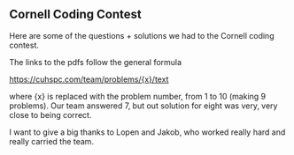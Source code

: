 ## Cornell Coding Contest

Here are some of the questions + solutions we had to the Cornell coding contest.

The links to the pdfs follow the general formula

https://cuhspc.com/team/problems/{x}/text

where {x} is replaced with the problem number, from 1 to 10 (making 9 problems). Our team answered 7, but out solution for eight was very, very close to being correct.

I want to give a big thanks to Lopen and Jakob, who worked really hard and really carried the team. 